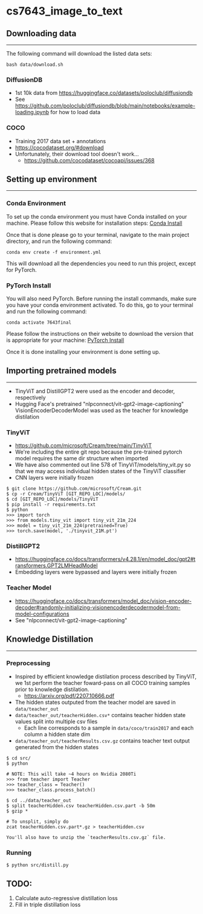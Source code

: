 # cs7643_image_to_text

## Downloading data
---
The following command will download the listed data sets:
```
bash data/download.sh
```
### DiffusionDB
- 1st 10k data from https://huggingface.co/datasets/poloclub/diffusiondb
- See https://github.com/poloclub/diffusiondb/blob/main/notebooks/example-loading.ipynb for how to load data

### COCO
- Training 2017 data set + annotations
- https://cocodataset.org/#download
- Unfortunately, their download tool doesn't work...
    - https://github.com/cocodataset/cocoapi/issues/368

## Setting up environment
---
### Conda Environment
To set up the conda environment you must have Conda installed on your machine. Please follow this website for installation steps: [Conda Install](https://conda.io/projects/conda/en/latest/user-guide/install/index.html) 

Once that is done please go to your terminal, navigate to the main project directory, and run the following command:
```
conda env create -f environment.yml
```
This will download all the dependencies you need to run this project, except for PyTorch.

### PyTorch Install
You will also need PyTorch. Before running the install commands, make sure you have your conda environment activated. To do this, go to your terminal and run the following command:
```
conda activate 7643final
```

Please follow the instructions on their website to download the version that is appropriate for your machine: [PyTorch Install](https://pytorch.org/)

Once it is done installing your environment is done setting up.  

## Importing pretrained models
---
- TinyViT and DistillGPT2 were used as the encoder and decoder, respectively
- Hugging Face's pretrained "nlpconnect/vit-gpt2-image-captioning" VisionEncoderDecoderModel was used as the teacher for knowledge distilation
### TinyViT
- https://github.com/microsoft/Cream/tree/main/TinyViT
- We're including the entire git repo because the pre-trained pytorch model requires the same dir structure when imported
- We have also commented out line 578 of TinyViT/models/tiny_vit.py so that we may access individual hidden states of the TinyViT classifier
- CNN layers were initially frozen
```
$ git clone https://github.com/microsoft/Cream.git
$ cp -r Cream/TinyViT [GIT_REPO_LOC]/models/
$ cd [GIT_REPO_LOC]/models/TinyViT
$ pip install -r requirements.txt
$ python
>>> import torch
>>> from models.tiny_vit import tiny_vit_21m_224
>>> model = tiny_vit_21m_224(pretrained=True)
>>> torch.save(model, './tinyvit_21M.pt')
```
### DistillGPT2
- https://huggingface.co/docs/transformers/v4.28.1/en/model_doc/gpt2#transformers.GPT2LMHeadModel
- Embedding layers were bypassed and layers were initially frozen

### Teacher Model
- https://huggingface.co/docs/transformers/model_doc/vision-encoder-decoder#randomly-initializing-visionencoderdecodermodel-from-model-configurations
- See "nlpconnect/vit-gpt2-image-captioning"

## Knowledge Distillation
---
### Preprocessing
- Inspired by efficient knowledge distilation process described by TinyViT, we 1st perform the teacher foward-pass on all COCO training samples prior to knowledge distilation.
    - https://arxiv.org/pdf/2207.10666.pdf
- The hidden states outputed from the teacher model are saved in `data/teacher_out`
- `data/teacher_out/teacherHidden.csv*` contains teacher hidden state values split into multiple csv files
    - Each line corresponds to a sample in `data/coco/train2017` and each column a hidden state dim
- `data/teacher_out/teacherResults.csv.gz` contains teacher text output generated from the hidden states
```
$ cd src/
$ python

# NOTE: This will take ~4 hours on Nvidia 2080Ti
>>> from teacher import Teacher
>>> teacher_class = Teacher()
>>> teacher_class.process_batch()

$ cd ../data/teacher_out
$ split teacherHidden.csv teacherHidden.csv.part -b 50m
$ gzip *

# To unsplit, simply do
zcat teacherHidden.csv.part*.gz > teacherHidden.csv

You'll also have to unzip the `teacherResults.csv.gz` file.

```
### Running
```
$ python src/distill.py
```

## TODO:
1. Calculate auto-regressive distillation loss
2. Fill in triple distillation loss
